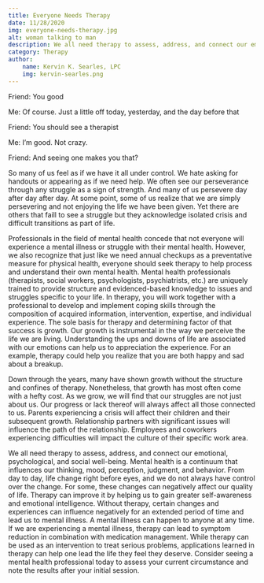 ```yaml
---
title: Everyone Needs Therapy
date: 11/28/2020
img: everyone-needs-therapy.jpg
alt: woman talking to man
description: We all need therapy to assess, address, and connect our emotional, psychological, and social well-being.
category: Therapy
author:
    name: Kervin K. Searles, LPC
    img: kervin-searles.png
---
```


Friend: You good

Me: Of course. Just a little off today, yesterday, and the day before that

Friend: You should see a therapist

Me: I’m good. Not crazy. 

Friend: And seeing one makes you that?

So many of us feel as if we have it all under control. We hate asking for handouts or appearing as if we need help. We often see our perseverance through any struggle as a sign of strength. And many of us persevere day after day after day. At some point, some of us realize that we are simply persevering and not enjoying the life we have been given. Yet there are others that faill to see a struggle but they acknowledge isolated crisis and difficult transitions as part of life.

Professionals in the field of mental health concede that not everyone will experience a mental illness or struggle with their mental health. However, we also recognize that just like we need annual checkups as a preventative measure for physical health, everyone should seek therapy to help process and understand their own mental health. Mental health professionals (therapists, social workers, psychologists, psychiatrists, etc.) are uniquely trained to provide structure and evidenced-based knowledge to issues and struggles specific to your life. In therapy, you will work together with a professional to develop and implement coping skills through the composition of acquired information, intervention, expertise, and individual experience. The sole basis for therapy and determining factor of that success is growth. Our growth is instrumental in the way we perceive the life we are living. Understanding the ups and downs of life are associated with our emotions can help us to appreciation the experience. For an example, therapy could help you realize that you are both happy and sad about a breakup. 

Down through the years, many have shown growth without the structure and confines of therapy. Nonetheless, that growth has most often come with a hefty cost. As we grow, we will find that our struggles are not just about us. Our progress or lack thereof will always affect all those connected to us. Parents experiencing a crisis will affect their children and their subsequent growth. Relationship partners with significant issues will influence the path of the relationship. Employees and coworkers experiencing difficulties will impact the culture of their specific work area. 

We all need therapy to assess, address, and connect our emotional, psychological, and social well-being. Mental health is a continuum that influences our thinking, mood, perception, judgment, and behavior. From day to day, life change right before eyes, and we do not always have control over the change. For some, these changes can negatively affect our quality of life. Therapy can improve it by helping us to gain greater self-awareness and emotional intelligence. Without therapy, certain changes and experiences can influence negatively for an extended period of time and lead us to mental illness. A mental illness can happen to anyone at any time. If we are experiencing a mental illness, therapy can lead to symptom reduction in combination with medication management. While therapy can be used as an intervention to treat serious problems, applications learned in therapy can help one lead the life they feel they deserve. Consider seeing a mental health professional today to assess your current circumstance and note the results after your initial session.
